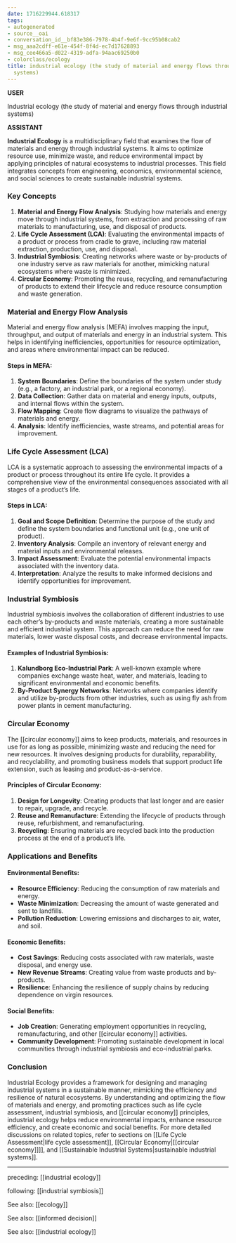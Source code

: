 ```yaml
---
date: 1716229944.618317
tags:
- autogenerated
- source__oai
- conversation_id__bf83e386-7978-4b4f-9e6f-9cc95b08cab2
- msg_aaa2cdff-e61e-454f-8f4d-ec7d17628893
- msg_cee466a5-d022-4319-adfa-94aac69250b0
- colorclass/ecology
title: industrial ecology (the study of material and energy flows through industrial
  systems)
---
```


**USER**

Industrial ecology (the study of material and energy flows through industrial systems)


**ASSISTANT**

**Industrial Ecology** is a multidisciplinary field that examines the flow of materials and energy through industrial systems. It aims to optimize resource use, minimize waste, and reduce environmental impact by applying principles of natural ecosystems to industrial processes. This field integrates concepts from engineering, economics, environmental science, and social sciences to create sustainable industrial systems.

### Key Concepts

1. **Material and Energy Flow Analysis**: Studying how materials and energy move through industrial systems, from extraction and processing of raw materials to manufacturing, use, and disposal of products.
2. **Life Cycle Assessment (LCA)**: Evaluating the environmental impacts of a product or process from cradle to grave, including raw material extraction, production, use, and disposal.
3. **Industrial Symbiosis**: Creating networks where waste or by-products of one industry serve as raw materials for another, mimicking natural ecosystems where waste is minimized.
4. **Circular Economy**: Promoting the reuse, recycling, and remanufacturing of products to extend their lifecycle and reduce resource consumption and waste generation.

### Material and Energy Flow Analysis

Material and energy flow analysis (MEFA) involves mapping the input, throughput, and output of materials and energy in an industrial system. This helps in identifying inefficiencies, opportunities for resource optimization, and areas where environmental impact can be reduced.

#### Steps in MEFA:
1. **System Boundaries**: Define the boundaries of the system under study (e.g., a factory, an industrial park, or a regional economy).
2. **Data Collection**: Gather data on material and energy inputs, outputs, and internal flows within the system.
3. **Flow Mapping**: Create flow diagrams to visualize the pathways of materials and energy.
4. **Analysis**: Identify inefficiencies, waste streams, and potential areas for improvement.

### Life Cycle Assessment (LCA)

LCA is a systematic approach to assessing the environmental impacts of a product or process throughout its entire life cycle. It provides a comprehensive view of the environmental consequences associated with all stages of a product’s life.

#### Steps in LCA:
1. **Goal and Scope Definition**: Determine the purpose of the study and define the system boundaries and functional unit (e.g., one unit of product).
2. **Inventory Analysis**: Compile an inventory of relevant energy and material inputs and environmental releases.
3. **Impact Assessment**: Evaluate the potential environmental impacts associated with the inventory data.
4. **Interpretation**: Analyze the results to make informed decisions and identify opportunities for improvement.

### Industrial Symbiosis

Industrial symbiosis involves the collaboration of different industries to use each other’s by-products and waste materials, creating a more sustainable and efficient industrial system. This approach can reduce the need for raw materials, lower waste disposal costs, and decrease environmental impacts.

#### Examples of Industrial Symbiosis:
1. **Kalundborg Eco-Industrial Park**: A well-known example where companies exchange waste heat, water, and materials, leading to significant environmental and economic benefits.
2. **By-Product Synergy Networks**: Networks where companies identify and utilize by-products from other industries, such as using fly ash from power plants in cement manufacturing.

### Circular Economy

The [[circular economy]] aims to keep products, materials, and resources in use for as long as possible, minimizing waste and reducing the need for new resources. It involves designing products for durability, reparability, and recyclability, and promoting business models that support product life extension, such as leasing and product-as-a-service.

#### Principles of Circular Economy:
1. **Design for Longevity**: Creating products that last longer and are easier to repair, upgrade, and recycle.
2. **Reuse and Remanufacture**: Extending the lifecycle of products through reuse, refurbishment, and remanufacturing.
3. **Recycling**: Ensuring materials are recycled back into the production process at the end of a product’s life.

### Applications and Benefits

#### Environmental Benefits:
- **Resource Efficiency**: Reducing the consumption of raw materials and energy.
- **Waste Minimization**: Decreasing the amount of waste generated and sent to landfills.
- **Pollution Reduction**: Lowering emissions and discharges to air, water, and soil.

#### Economic Benefits:
- **Cost Savings**: Reducing costs associated with raw materials, waste disposal, and energy use.
- **New Revenue Streams**: Creating value from waste products and by-products.
- **Resilience**: Enhancing the resilience of supply chains by reducing dependence on virgin resources.

#### Social Benefits:
- **Job Creation**: Generating employment opportunities in recycling, remanufacturing, and other [[circular economy]] activities.
- **Community Development**: Promoting sustainable development in local communities through industrial symbiosis and eco-industrial parks.

### Conclusion

Industrial Ecology provides a framework for designing and managing industrial systems in a sustainable manner, mimicking the efficiency and resilience of natural ecosystems. By understanding and optimizing the flow of materials and energy, and promoting practices such as life cycle assessment, industrial symbiosis, and [[circular economy]] principles, industrial ecology helps reduce environmental impacts, enhance resource efficiency, and create economic and social benefits. For more detailed discussions on related topics, refer to sections on [[Life Cycle Assessment|life cycle assessment]], [[Circular Economy|[[circular economy]]]], and [[Sustainable Industrial Systems|sustainable industrial systems]].


---

preceding: [[industrial ecology]]  


following: [[industrial symbiosis]]

See also: [[ecology]]


See also: [[informed decision]]


See also: [[industrial ecology]]